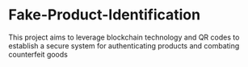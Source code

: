 # Fake-Product-Identification
This project aims to leverage blockchain technology and QR codes to establish a secure system for authenticating products and combating counterfeit goods
